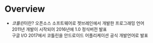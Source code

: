 
# Overview

- *코틀린*이란?
오픈소스 소프트웨어로 젯브레인에서 개발한 프로그래밍 언어   
2011년 개발이 시작되어 2016년에 1.0 정식버전 발표     
구글 I/O 2017에서 코틀린을 안드로이드 어플리케이션 공식 개발언어로 발표    
